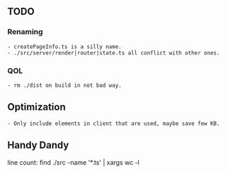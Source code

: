 ## TODO
### Renaming
    - createPageInfo.ts is a silly name.
    - ./src/server/render|router|state.ts all conflict with other ones.
### QOL
    - rm ./dist on build in not bad way.

## Optimization
    - Only include elements in client that are used, maybe save few KB.

## Handy Dandy
line count: find ./src -name '*.ts' | xargs wc -l
